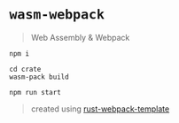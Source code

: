 # `wasm-webpack`

> Web Assembly & Webpack

```
npm i
```

```
cd crate
wasm-pack build
```

```
npm run start
```

> created using [rust-webpack-template](https://github.com/rustwasm/rust-webpack-template)
